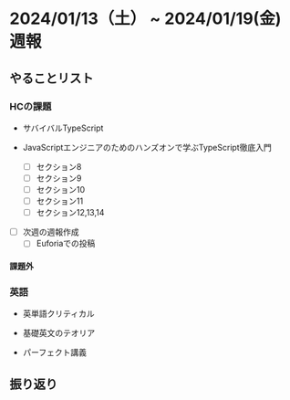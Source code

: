 # 2024/01/13（土） ~ 2024/01/19(金) 週報

## やることリスト

### HCの課題

- サバイバルTypeScript

- JavaScriptエンジニアのためのハンズオンで学ぶTypeScript徹底入門
  - [ ] セクション8
  - [ ] セクション9
  - [ ] セクション10
  - [ ] セクション11
  - [ ] セクション12,13,14

- [ ] 次週の週報作成
  - [ ] Euforiaでの投稿

#### 課題外

### 英語

- 英単語クリティカル

- 基礎英文のテオリア

- パーフェクト講義

## 振り返り

